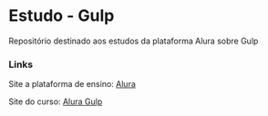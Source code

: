 # Estudo - Gulp
Repositório destinado aos estudos da plataforma Alura sobre Gulp

### Links
Site a plataforma de ensino: [Alura](https://www.alura.com.br/)

Site do curso: [Alura Gulp](https://www.alura.com.br/curso-online-gulp)
